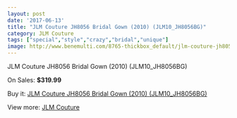 ```yaml
---
layout: post
date: '2017-06-13'
title: "JLM Couture JH8056 Bridal Gown (2010) (JLM10_JH8056BG)"
category: JLM Couture
tags: ["special","style","crazy","bridal","unique"]
image: http://www.benemulti.com/8765-thickbox_default/jlm-couture-jh8056-bridal-gown-2010-jlm10jh8056bg.jpg
---
```

JLM Couture JH8056 Bridal Gown (2010) (JLM10_JH8056BG)

On Sales: **$319.99**
<a href="https://www.benemulti.com/en/jlm-couture/3349-jlm-couture-jh8056-bridal-gown-2010-jlm10jh8056bg.html"><amp-img layout="responsive" width="600" height="600" src="//www.benemulti.com/8765-thickbox_default/jlm-couture-jh8056-bridal-gown-2010-jlm10jh8056bg.jpg" alt="JLM Couture JH8056 Bridal Gown (2010) (JLM10_JH8056BG) 0" /></a>
<a href="https://www.benemulti.com/en/jlm-couture/3349-jlm-couture-jh8056-bridal-gown-2010-jlm10jh8056bg.html"><amp-img layout="responsive" width="600" height="600" src="//www.benemulti.com/8766-thickbox_default/jlm-couture-jh8056-bridal-gown-2010-jlm10jh8056bg.jpg" alt="JLM Couture JH8056 Bridal Gown (2010) (JLM10_JH8056BG) 1" /></a>

Buy it: [JLM Couture JH8056 Bridal Gown (2010) (JLM10_JH8056BG)](https://www.benemulti.com/en/jlm-couture/3349-jlm-couture-jh8056-bridal-gown-2010-jlm10jh8056bg.html "JLM Couture JH8056 Bridal Gown (2010) (JLM10_JH8056BG)")

View more: [JLM Couture](https://www.benemulti.com/en/33-jlm-couture "JLM Couture")